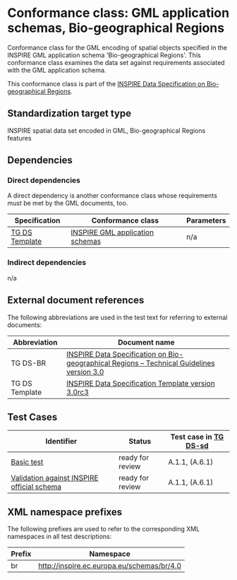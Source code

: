 # Conformance class: GML application schemas, Bio-geographical Regions

Conformance class for the GML encoding of spatial objects specified in the INSPIRE GML application schema 'Bio-geographical Regions'. This conformance class examines the data set against requirements associated with the GML application schema.

This conformance class is part of the [INSPIRE Data Specification on Bio-geographical Regions](../README.md).

## Standardization target type

INSPIRE spatial data set encoded in GML, Bio-geographical Regions features

## Dependencies

### Direct dependencies

A direct dependency is another conformance class whose requirements must be met by the GML documents, too.

| Specification | Conformance class | Parameters | 
| ------------- | ----------------- | ---------- |
| [TG DS Template](#ref_TG_DS_tmpl) | [INSPIRE GML application schemas](http://inspire.ec.europa.eu/id/ats/data/3.0rc3/schemas) | n/a |

### Indirect dependencies

n/a
 
## External document references

The following abbreviations are used in the test text for referring to external documents:

Abbreviation                     | Document name
-------------------------------- | --------------------------------------------------
TG DS-BR <a name="ref_TG_DS_BR"></a>   | [INSPIRE Data Specification on Bio-geographical Regions – Technical Guidelines version 3.0](https://inspire.ec.europa.eu/documents/Data_Specifications/INSPIRE_DataSpecification_BR_v3.0.pdf)
TG DS Template <a name="ref_TG_DS_tmpl"></a>   | [INSPIRE Data Specification Template version 3.0rc3](http://inspire.jrc.ec.europa.eu/documents/Data_Specifications/INSPIRE_DataSpecification_Template_v3.0rc3.pdf)

## Test Cases

| Identifier                                                        | Status   | Test case in [TG DS-sd](#ref_TG_DS_BR)  |
| ----------------------------------------------------------------- | -------- | ------------ |
| [Basic test](./basic.md)  | ready for review  | A.1.1, (A.6.1)  |
| [Validation against INSPIRE official schema](./official-schema-validation.md)  | ready for review  | A.1.1, (A.6.1)  |

## XML namespace prefixes <a name="namespaces"></a>

The following prefixes are used to refer to the corresponding XML namespaces in all test descriptions:

Prefix         | Namespace
-------------- | -------------------------------------------------
br             | http://inspire.ec.europa.eu/schemas/br/4.0
